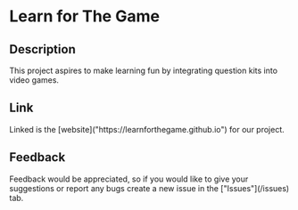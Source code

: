 <h1>Learn for The Game</h1>
<h2>Description</h2>
This project aspires to make learning fun by integrating question kits into video games.
<h2>Link</h2>
Linked is the [website]("https://learnforthegame.github.io") for our project.
<h2>Feedback</h2>
Feedback would be appreciated, so if you would like to give your suggestions or report any bugs create a new issue in the ["Issues"](/issues) tab.
